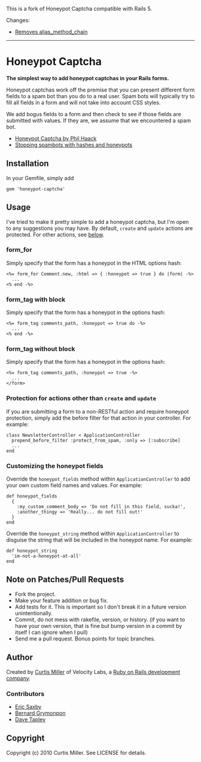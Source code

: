This is a fork of Honeypot Captcha compatible with Rails 5.

Changes:
- [Removes alias_method_chain](https://github.com/curtis/honeypot-captcha/pull/16)

---

# Honeypot Captcha

**The simplest way to add honeypot captchas in your Rails forms.**

Honeypot captchas work off the premise that you can present different form
fields to a spam bot than you do to a real user. Spam bots will typically try
to fill all fields in a form and will not take into account CSS styles.

We add bogus fields to a form and then check to see if those fields are
submitted with values. If they are, we assume that we encountered a spam bot.

* [Honeypot Captcha by Phil Haack](http://haacked.com/archive/2007/09/11/honeypot-captcha.aspx)
* [Stopping spambots with hashes and honeypots](http://nedbatchelder.com/text/stopbots.html)

## Installation

In your Gemfile, simply add

    gem 'honeypot-captcha'

## Usage

I've tried to make it pretty simple to add a honeypot captcha, but I'm open to
any suggestions you may have. By default, `create` and `update` actions are
protected. For other actions, see [below](#protection-for-actions-other-than-create-and-update).

### form_for

Simply specify that the form has a honeypot in the HTML options hash:

    <%= form_for Comment.new, :html => { :honeypot => true } do |form| -%>
      ...
    <% end -%>

### form_tag with block

Simply specify that the form has a honeypot in the options hash:

    <%= form_tag comments_path, :honeypot => true do -%>
      ...
    <% end -%>

### form_tag without block

Simply specify that the form has a honeypot in the options hash:

    <%= form_tag comments_path, :honeypot => true -%>
      ...
    </form>

### Protection for actions other than `create` and `update`

If you are submitting a form to a non-RESTful action and require
honeypot protection, simply add the before filter for that action
in your controller. For example:

    class NewsletterController < ApplicationController
      prepend_before_filter :protect_from_spam, :only => [:subscribe]
      ...
    end

### Customizing the honeypot fields

Override the `honeypot_fields` method within `ApplicationController` to
add your own custom field names and values. For example:

    def honeypot_fields
      {
        :my_custom_comment_body => 'Do not fill in this field, sucka!',
        :another_thingy => 'Really... do not fill out!'
      }
    end

Override the `honeypot_string` method within `ApplicationController` to
disguise the string that will be included in the honeypot name. For example:

    def honeypot_string
      'im-not-a-honeypot-at-all'
    end

## Note on Patches/Pull Requests

* Fork the project.
* Make your feature addition or bug fix.
* Add tests for it. This is important so I don't break it in a future version unintentionally.
* Commit, do not mess with rakefile, version, or history. (if you want to have your own version, that is fine but bump version in a commit by itself I can ignore when I pull)
* Send me a pull request. Bonus points for topic branches.

## Author
Created by [Curtis Miller](http://millarian.com) of Velocity Labs, a
[Ruby on Rails development company](http://velocitylabs.io).

### Contributors

* [Eric Saxby](http://github.com/sax)
* [Bernard Grymonpon](https://github.com/wonko)
* [Dave Tapley](https://github.com/dukedave)

## Copyright

Copyright (c) 2010 Curtis Miller. See LICENSE for details.
